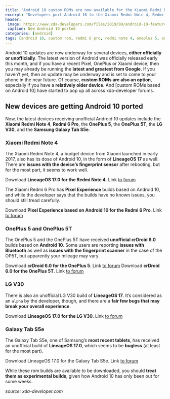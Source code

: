 ```yaml
---
title: "Android 10 custom ROMs are now available for the Xiaomi Redmi Note 4, Redmi 6 Pro, OnePlus 5/5T, LG V30, and Samsung Galaxy Tab S5e"
excerpt: "Developers port Android 10 to the Xiaomi Redmi Note 4, Redmi 6 Pro, OnePlus 5/5T, LG V30, and Samsung Galaxy Tab S5e"
header:
 image: https://www.xda-developers.com/files/2019/09/android-10-featured-xda.jpg
 caption: New Android 10 ported
categories: [android]
tags: [android 10, custom rom, redmi 6 pro, redmi note 4, oneplus 5, oneplus 5t, lg v30, galaxy tab s5e]
---
```

Android 10 updates are now underway for several devices, **either officially or unofficially**. The latest version of Android was officially released early this month, and if you have a recent Pixel, OnePlus or Xiaomi device, then you may already be running the **latest and greatest from Google**. If you haven’t yet, then an update may be underway and is set to come to your phone in the near future. Of course, **custom ROMs are also an option**, especially if you have a **relatively older device**. And [custom ROMs based on Android 10] have started to pop up all across xda-developer forums.

## New devices are getting Android 10 ported

Now, the latest devices receiving unofficial Android 10 updates include the **Xiaomi Redmi Note 4**, **Redmi 6 Pro**, the **OnePlus 5**, the **OnePlus 5T**, the **LG V30**, and the **Samsung Galaxy Tab S5e**.

### Xiaomi Redmi Note 4

The Xiaomi Redmi Note 4, a budget device from Xiaomi launched in early 2017, also has its dose of Android 10, in the form of **LineageOS 17** as well. There are **issues with the device’s fingerprint sensor** after rebooting, but for the most part, it seems to work well.

Download **LineageOS 17.0 for the Redmi Note 4**. Link [to forum](https://forum.xda-developers.com/redmi-note-4/xiaomi-redmi-note-4-snapdragon-roms-kernels-recoveries--other-development/rom-lineageos-17-0-t3971261)

The Xiaomi Redmi 6 Pro has **Pixel Experience** builds based on Android 10, and while the developer says that the builds have no known issues, you should still tread carefully.

Download **Pixel Experience based on Android 10 for the Redmi 6 Pro**. Link [to forum](https://forum.xda-developers.com/redmi-6-pro/development/rom-pixel-experience-t3971421)

### OnePlus 5 and OnePlus 5T

The OnePlus 5 and the OnePlus 5T have received **unofficial crDroid 6.0** builds based on **Android 10**. Some users are reporting **issues with Bluetooth** as well as **issues with the fingerprint scanner** in the case of the OP5T, but apparently your mileage may vary.

Download **crDroid 6.0 for the OnePlus 5**. Link [to forum](https://forum.xda-developers.com/oneplus-5/development/rom-crdroid-android-6-t3972531)
Download **crDroid 6.0 for the OnePlus 5T**. Link [to forum](https://forum.xda-developers.com/oneplus-5t/development/rom-crdroid-android-6-t3972533)

### LG V30

There is also an unofficial LG V30 build of **LineageOS 17**. It’s considered as an `alpha` by the developer, though, and there are a **fair few bugs that may break your overall experience**.

Download **LineageOS 17.0 for the LG V30**. Link [to forum](https://forum.xda-developers.com/lg-v30/development/rom-lineageos-15-1-t3789793)

### Galaxy Tab S5e

The Galaxy Tab S5e, one of Samsung’s **most recent tablets**, has received an unofficial build of **LineageOS 17.0**, which seems to be **bugless** (at least for the most part).

Download LineageOS 17.0 for the Galaxy Tab S5e. Link [to forum](https://forum.xda-developers.com/tab-s5e/development/rom-lineageos-17-0-t3972371)

While these rom builds are available to be downloaded, you should **treat them as experimental builds**, given how Android 10 has only been out for some weeks.

_source: xda-developer.com_

